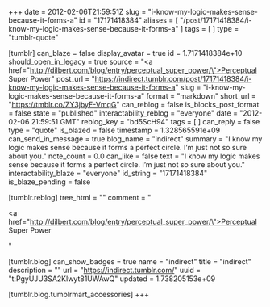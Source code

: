 +++
date = 2012-02-06T21:59:51Z
slug = "i-know-my-logic-makes-sense-because-it-forms-a"
id = "17171418384"
aliases = [ "/post/17171418384/i-know-my-logic-makes-sense-because-it-forms-a" ]
tags = [ ]
type = "tumblr-quote"

[tumblr]
can_blaze = false
display_avatar = true
id = 1.7171418384e+10
should_open_in_legacy = true
source = "<a href=\"http://dilbert.com/blog/entry/perceptual_super_power/\">Perceptual Super Power</a>"
post_url = "https://indirect.tumblr.com/post/17171418384/i-know-my-logic-makes-sense-because-it-forms-a"
slug = "i-know-my-logic-makes-sense-because-it-forms-a"
format = "markdown"
short_url = "https://tmblr.co/ZY3jbyF-VmqG"
can_reblog = false
is_blocks_post_format = false
state = "published"
interactability_reblog = "everyone"
date = "2012-02-06 21:59:51 GMT"
reblog_key = "bd5ScH94"
tags = [ ]
can_reply = false
type = "quote"
is_blazed = false
timestamp = 1.328565591e+09
can_send_in_message = true
blog_name = "indirect"
summary = "I know my logic makes sense because it forms a perfect circle. I’m just not so sure about you."
note_count = 0.0
can_like = false
text = "I know my logic makes sense because it forms a perfect circle. I’m just not so sure about you."
interactability_blaze = "everyone"
id_string = "17171418384"
is_blaze_pending = false

[tumblr.reblog]
tree_html = ""
comment = "<p><a href=\"http://dilbert.com/blog/entry/perceptual_super_power/\">Perceptual Super Power</a></p>"

[tumblr.blog]
can_show_badges = true
name = "indirect"
title = "indirect"
description = ""
url = "https://indirect.tumblr.com/"
uuid = "t:PgyUJU3SA2Klwyt81UWAwQ"
updated = 1.738205153e+09

[tumblr.blog.tumblrmart_accessories]
+++

